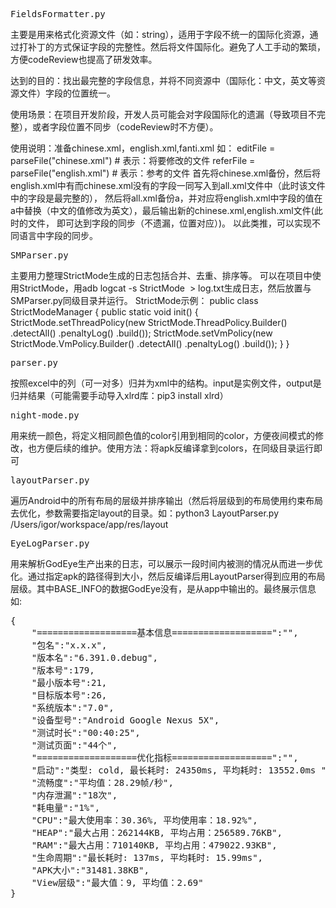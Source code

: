 
<pre>
FieldsFormatter.py
</pre>
主要是用来格式化资源文件（如：string），适用于字段不统一的国际化资源，通过打补丁的方式保证字段的完整性。然后将文件国际化。避免了人工手动的繁琐，方便codeReview也提高了研发效率。

达到的目的：找出最完整的字段信息，并将不同资源中（国际化：中文，英文等资源文件）字段的位置统一。

使用场景：在项目开发阶段，开发人员可能会对字段国际化的遗漏（导致项目不完整），或者字段位置不同步（codeReview时不方便）。

使用说明：准备chinese.xml，english.xml,fanti.xml
  如：
      editFile = parseFile("chinese.xml") # 表示：将要修改的文件
      referFile = parseFile("english.xml") # 表示：参考的文件
      首先将chinese.xml备份，然后将english.xml中有而chinese.xml没有的字段一同写入到all.xml文件中（此时该文件中的字段是最完整的），
      然后将all.xml备份a，并对应将english.xml中字段的值在a中替换（中文的值修改为英文），最后输出新的chinese.xml,english.xml文件(此时的文件，
      即可达到字段的同步（不遗漏，位置对应）)。
      以此类推，可以实现不同语言中字段的同步。

<pre>
SMParser.py
</pre>
主要用力整理StrictMode生成的日志包括合并、去重、排序等。
可以在项目中使用StrictMode，用adb logcat -s StrictMode  > log.txt生成日志，然后放置与SMParser.py同级目录并运行。
StrictMode示例：
public class StrictModeManager {
    public static void init() {
        StrictMode.setThreadPolicy(new StrictMode.ThreadPolicy.Builder()
                .detectAll()
                .penaltyLog()
                .build());
        StrictMode.setVmPolicy(new StrictMode.VmPolicy.Builder()
                .detectAll()
                .penaltyLog()
                .build());
    }
}

<pre>
parser.py
</pre>
按照excel中的列（可一对多）归并为xml中的结构。input是实例文件，output是归并结果（可能需要手动导入xlrd库：pip3 install xlrd）


<pre>
night-mode.py
</pre>
用来统一颜色，将定义相同颜色值的color引用到相同的color，方便夜间模式的修改，也方便后续的维护。使用方法：将apk反编译拿到colors，在同级目录运行即可


<pre>
layoutParser.py 
</pre>
遍历Android中的所有布局的层级并排序输出（然后将层级到的布局使用约束布局去优化，参数需要指定layout的目录。如：python3 LayoutParser.py /Users/igor/workspace/app/res/layout


<pre>
EyeLogParser.py
</pre>
用来解析GodEye生产出来的日志，可以展示一段时间内被测的情况从而进一步优化。通过指定apk的路径得到大小，然后反编译后用LayoutParser得到应用的布局层级。其中BASE_INFO的数据GodEye没有，是从app中输出的。最终展示信息如:
<pre>
{
    "===================基本信息===================":"",
    "包名":"x.x.x",
    "版本名":"6.391.0.debug",
    "版本号":179,
    "最小版本号":21,
    "目标版本号":26,
    "系统版本":"7.0",
    "设备型号":"Android Google Nexus 5X",
    "测试时长":"00:40:25",
    "测试页面":"44个",
    "===================优化指标===================":"",
    "启动":"类型: cold, 最长耗时: 24350ms, 平均耗时: 13552.0ms ",
    "流畅度":"平均值：28.29帧/秒",
    "内存泄漏":"18次",
    "耗电量":"1%",
    "CPU":"最大使用率：30.36%, 平均使用率：18.92%",
    "HEAP":"最大占用：262144KB, 平均占用：256589.76KB",
    "RAM":"最大占用：710140KB, 平均占用：479022.93KB",
    "生命周期":"最长耗时: 137ms, 平均耗时: 15.99ms",
    "APK大小":"31481.38KB",
    "View层级":"最大值：9, 平均值：2.69"
}
</pre>

